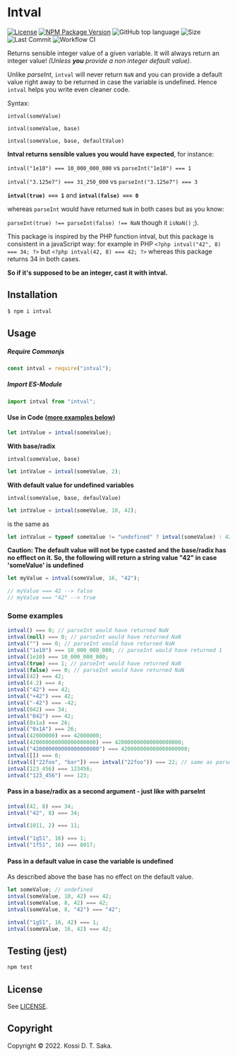 # Intval

[![License][license-image]][license-url] [![NPM Package Version][npm-image-version]][npm-url] ![GitHub top language][language-image] ![Size][size-image] ![Last Commit][commit-image] ![Workflow CI][workflow-image]

Returns sensible integer value of a given variable. It will always return an integer value! _(Unless **you** provide a non integer default value)_.

Unlike _parseInt_, `intval` will never return `NaN` and you can provide a default value right away to be returned in case the variable is undefined. Hence `intval` helps you write even cleaner code.

Syntax:

`intval(someValue)`

`intval(someValue, base)`

`intval(someValue, base, defaultValue)`

**Intval returns sensible values you would have expected**, for instance:

`intval("1e10") === 10_000_000_000` vs `parseInt("1e10") === 1`

`intval("3.125e7") === 31_250_000` vs `parseInt("3.125e7") === 3`

**`intval(true) === 1`** and **`intval(false) === 0`**

whereas `parseInt` would have returned `NaN` in both cases but as you know:

`parseInt(true) !== parseInt(false) !== NaN` though it `isNaN()` ;).

This package is inspired by the PHP function intval, but this package is consistent in a javaScript way: for example in PHP `<?php intval("42", 8) === 34; ?>` but `<?php intval(42, 8) === 42; ?>` whereas this package returns 34 in both cases.

**So if it's supposed to be an integer, cast it with intval.**

## Installation

```bash
$ npm i intval
```

## Usage

##### Require Commonjs

```js
const intval = require("intval");
```

##### Import ES-Module

```js
import intval from "intval";
```

#### Use in Code ([more examples below](#some-examples))

```js
let intValue = intval(someValue);
```

**With base/radix**

`intval(someValue, base)`

```js
let intValue = intval(someValue, 2);
```

**With default value for undefined variables**

`intval(someValue, base, defaulValue)`

```js
let intValue = intval(someValue, 10, 42);
```

is the same as

```js
let intValue = typeof someValue != "undefined" ? intval(someValue) : 42;
```

**Caution: The default value will not be type casted and the base/radix has no efflect on it. So, the following will return a string value "42" in case 'someValue' is undefined**

```js
let myValue = intval(someValue, 16, "42");

// myValue === 42 --> false
// myValue === "42" --> true
```

### Some examples

```js
intval() === 0; // parseInt would have returned NaN
intval(null) === 0; // parseInt would have returned NaN
intval("") === 0; // parseInt would have returned NaN
intval("1e10") === 10_000_000_000; // parseInt would have returned 1
intval(1e10) === 10_000_000_000;
intval(true) === 1; // parseInt would have returned NaN
intval(false) === 0; // parseInt would have returned NaN
intval(42) === 42;
intval(4.2) === 4;
intval("42") === 42;
intval("+42") === 42;
intval("-42") === -42;
intval(042) === 34;
intval("042") === 42;
intval(0x1a) === 26;
intval("0x1A") === 26;
intval(42000000) === 42000000;
intval(420000000000000000000) === 420000000000000000000;
intval("420000000000000000000") === 420000000000000000000;
intval([]) === 0;
(intval(["22foo", "bar"]) === intval("22foo")) === 22; // same as parseInt, returns intval of the first array element. But php intval(["22foo", "bar"]) === 1
intval(123_456) === 123456;
intval("123_456") === 123;
```

#### Pass in a base/radix as a second argument - just like with parseInt

```js
intval(42, 8) === 34;
intval("42", 8) === 34;

intval(1011, 2) === 11;

intval("1g51", 16) === 1;
intval("1f51", 16) === 8017;
```

#### Pass in a default value in case the variable is undefined

As described above the base has no effect on the default value.

```js
let someValue; // undefined
intval(someValue, 10, 42) === 42;
intval(someValue, 8, 42) === 42;
intval(someValue, 8, "42") === "42";

intval("1g51", 16, 42) === 1;
intval(someValue, 16, 42) === 42;
```

## Testing (jest)

```bash
npm test
```

## License

See [LICENSE][license-url].

## Copyright

Copyright &copy; 2022. Kossi D. T. Saka.

[npm-image-version]: https://img.shields.io/npm/v/intval.svg
[npm-image-downloads]: https://img.shields.io/npm/dm/intval.svg?color=purple
[npm-url]: https://npmjs.org/package/intval
[license-image]: https://img.shields.io/github/license/kossidts/intval
[license-url]: https://github.com/kossidts/intval/blob/master/LICENSE
[language-image]: https://img.shields.io/github/languages/top/kossidts/intval?color=yellow
[size-image]: https://img.shields.io/github/repo-size/kossidts/intval?color=light
[commit-image]: https://img.shields.io/github/last-commit/kossidts/intval
[actions-url]: https://github.com/kossidts/intval/actions
[workflow-image]: https://github.com/kossidts/intval/actions/workflows/node.js.yml/badge.svg
[workflow-image-2]: https://github.com/kossidts/intval/workflows/Node.js%20CI/badge.svg
